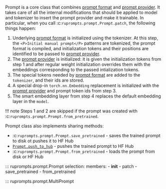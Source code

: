 Prompt is a core class that combines [prompt format](prompt_format.md) and [prompt provider](prompt_provider.md). It takes care of all the internal modifications that should be applied to model and tokenizer to insert the prompt provider and make it trainable. In particular, when you call :c:`ruprompts.prompt.Prompt.patch`, the following things happen:

1. Underlying [prompt format](prompt_format.md) is initialized using the tokenizer. At this step, the `<P>Initial manual prompt</P>` patterns are tokenized, the prompt format is compiled, and initialization tokens and their positions are identified to be passed to [prompt provider](prompt_provider.md).
2. The [prompt provider](prompt_provider.md) is initialized: it is given the initialization tokens from step 1 and after regular weight initialization overrides them with the embeddings corresponding to the passed intialization tokens.
3. The special tokens needed by [prompt format](prompt_format.md) are added to the `tokenizer`, and their ids are stored.
4. A special drop-in `torch.nn.Embedding` replacement is initialized with the [prompt provider](prompt_provider.md) and prompt token ids from step 3.
5. The smart embedding layer from step 4 replaces the default embedding layer in the `model`.

!!! note
    Steps 1 and 2 are skipped if the prompt was created with :c:`ruprompts.prompt.Prompt.from_pretrained`.

Prompt class also implements sharing methods:

- :c:`ruprompts.prompt.Prompt.save_pretrained` - saves the trained prompt to disk ot pushes it to HF Hub
- [`Prompt.push_to_hub`](https://huggingface.co/docs/transformers/main_classes/model#transformers.file_utils.PushToHubMixin.push_to_hub) - pushes the trained prompt to HF Hub
- :c:`ruprompts.prompt.Prompt.from_pretrained` - loads the prompt from disk or HF Hub

::: ruprompts.prompt.Prompt
    selection:
        members:
            - __init__
            - patch
            - save_pretrained
            - from_pretrained

::: ruprompts.prompt.MultiPrompt
